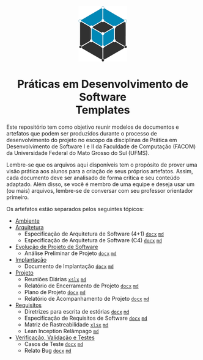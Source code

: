 <div align="center">

<img src="/.assets/logo_nes.png" height="145px" />

# Práticas em Desenvolvimento de Software <br /> Templates

</div>

Este repositório tem como objetivo reunir modelos de documentos e artefatos que podem ser produzidos durante o processo de desenvolvimento do projeto no escopo da disciplinas de Prática em Desenvolvimento de Software I e II da Faculdade de Computação (FACOM) da Universidade Federal do Mato Grosso do Sul (UFMS).

Lembre-se que os arquivos aqui disponíveis tem o propósito de prover uma visão prática aos alunos para a criação de seus próprios artefatos. Assim, cada documento deve ser analisado de forma crítica e seu conteúdo adaptado. Além disso, se você é membro de uma equipe e deseja usar um (ou mais) arquivos, lembre-se de conversar com seu professor orientador primeiro.

Os artefatos estão separados pelos seguintes tópicos:

- [Ambiente](ambiente)
- [Arquitetura](arquitetura)
  - Especificação de Arquitetura de Software (4+1) [`docx`](arquitetura/template_4%2B1.docx) [`md`](arquitetura/template_4%2B1.md)
  - Especificação de Arquitetura de Software (C4) [`docx`](arquitetura/template_c4.docx) [`md`](arquitetura/template_c4.md)
- [Evolução de Projeto de Software](evolucao)
  - Análise Preliminar de Projeto [`docx`](evolucao/analise_preliminar_projeto.docx) [`md`](evolucao/analise_preliminar_projeto.md)
- [Implantação](implantacao)
  - Documento de Implantação [`docx`](implantacao/template_documento_implantacao.docx) [`md`](implantacao/template_documento_implantacao.md)
- [Projeto](projeto)
  - Reuniões Diárias [`xslx`](projeto/reunioes_diarias.xlsx) [`md`](projeto/reunioes_diarias.md)
  - Relatório de Encerramento de Projeto [`docx`](projeto/template_encerramento_projeto.docx) [`md`](projeto/template_encerramento_projeto.md)
  - Plano de Projeto [`docx`](projeto/template_plano_projeto.docx) [`md`](projeto/template_plano_projeto.md)
  - Relatório de Acompanhamento de Projeto [`docx`](projeto/template_relatorio_acompanhamento.docx) [`md`](projeto/template_relatorio_acompanhamento.md)
- [Requisitos](requisitos)
  - Diretrizes para escrita de estórias [`docx`](requisitos/diretrizes_escrita_estorias.docx) [`md`](requisitos/diretrizes_escrita_estorias.md)
  - Especificação de Requisitos de Software [`docx`](requisitos/especificacao_requsitos_software.docx) [`md`](requisitos/especificacao_requsitos_software.md)
  - Matriz de Rastreabilidade [`xlsx`](requisitos/matriz_rastreabilidade.xlsx) [`md`](requisitos/matriz_rastreabilidade.md)
  - Lean Inception Relâmpago [`md`](requisitos/lean_inception_relampago.md)
- [Verificação, Validação e Testes](vvt)
  - Casos de Teste [`docx`](vvt/template_casos_teste.docx) [`md`](vvt/template_casos_teste.md)
  - Relato Bug [`docx`](vvt/template_relato_bug.docx) [`md`](vvt/template_relato_bug.md)

